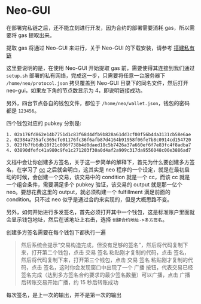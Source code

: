 # Neo-GUI

在部署完私链之后，还不能立刻进行开发，因为合约的部署需要消耗 gas，所以需要将 gas 提取出来。

提取 gas 将通过 Neo-GUI 来进行，关于 Neo-GUI 的下载安装，请参考 [搭建私有链](http://docs.neo.org/zh-cn/network/private-chain/private-chain.html)

这里要说明的是，在使用 Neo-GUI 开始提取 gas 前，需要使得其连接到我们通过 `setup.sh` 部署的私有网络，完成这一步，只需要将任意一台服务器下 `/home/neo/protocol.json` 拷贝覆盖到 Neo-GUI 目录下的同名文件，然后打开 neo-gui，如果左下角的节点数显示为 4，即说明链接成功。

另外，四台节点各自的钱包文件，都位于 `/home/neo/wallet.json`，钱包的密码都是 `123456`。

四个钱包对应的 pubkey 分别是:

```
1. 02a176fd862e14b7751d1c83f68d4dfb9b828a61dd3cf00f56b4da3131cb58e6ae
2. 02384a735afc365cfe01176fc36f6afb87d4164b91958f06fe7b8c0914cd154720
3. 023fb7fb6db18f21c006f738b4d0daed18c5b7426a37a660ef6f7e83fc4f8adba7
4. 03890dfefc41a980c9fe1c271203f30a0d4af2a909c317da9556048c00e3886ad7
```

文档中会让你创建多方签名，关于这一步简单的解释下，首先为什么要创建多方签名，在学习了 [cc](https://github.com/BDNTeam/chaindb-research/issues/3) 之后就会明白，这其实是 neo 程序的一个设定，就是在最初启动的时候，会创建一个交易，该交易中的 condition 就是一个 cc，而该 cc 就是一个组合条件，需要满足多个 pubkey 验证，该交易的 output 就是那一亿个 neo。要想花费这里的 output，就必须构建一个 fulfillment 满足前面的 condition。只不过 neo 似乎是通过合约来实现的，但是大概思路不变。

另外，如何开始进行多发签名，首先必须打开其中一个钱包，这是标准账户里面就会显示钱包地址，然后在该地址上右击，选择 `创建合约地址->多方签名`。

创建多方签名需要在每个钱包下都执行一遍

> 然后系统会提示“交易构造完成，但没有足够的签名”，然后将代码复制下来，打开第二个钱包，点击 交易 签名 粘贴刚才复制的代码，点击 签名， 然后将代码复制下来，打开第三个钱包，点击 交易 签名 粘贴刚才复制的代码，点击 签名，这时你会发现窗口中出现了一个 广播 按钮，代表交易已经签名完成（达到多方签名合约要求的最少签名数量）可以广播，点击 广播 后转账交易开始广播，约 15 秒后转账成功

每次签名，是上一次的输出，并不是第一次的输出
